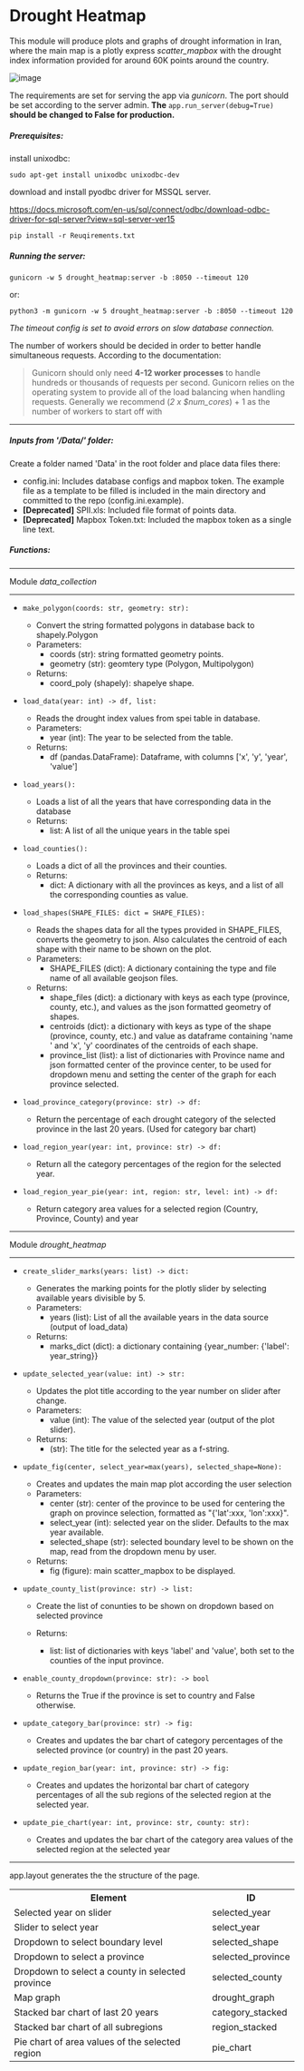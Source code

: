 # Drought Heatmap

This module will produce plots and graphs of drought information in Iran, where the main map is a plotly express *scatter_mapbox* with the drought index information provided for around 60K points around the country. 

![image](graph_sample.jpeg)

The requirements are set for serving the app via *gunicorn*. The port should be set according to the server admin. **The** `app.run_server(debug=True)` **should be changed to False for production.** 

##### Prerequisites:

install unixodbc:

`sudo apt-get install unixodbc unixodbc-dev`

download and install pyodbc driver for MSSQL server. 

https://docs.microsoft.com/en-us/sql/connect/odbc/download-odbc-driver-for-sql-server?view=sql-server-ver15

`pip install -r Reuqirements.txt`

##### Running the server:

`gunicorn -w 5 drought_heatmap:server -b :8050 --timeout 120`

or:

`python3 -m gunicorn -w 5 drought_heatmap:server -b :8050 --timeout 120`

*The timeout config is set to avoid errors on slow database connection.*

The number of workers should be decided in order to better handle simultaneous requests. According to the documentation:

> Gunicorn should only need **4-12 worker processes** to handle hundreds or thousands of requests per second. Gunicorn relies on the operating system to provide all of the load balancing when handling requests. Generally we recommend (*2 x $num_cores*) + 1 as the number of workers to start off with
>

------

##### Inputs from '/Data/' folder:

Create a folder named 'Data' in the root folder and place data files there:

- config.ini: Includes database configs and mapbox token. The example file as a template to be filled is included in the main directory and committed to the repo (config.ini.example).
- **[Deprecated]** SPII.xls: Included file format of points data.
- **[Deprecated]** Mapbox Token.txt: Included the mapbox token as a single line text. 



##### Functions:

<hr>

Module *data_collection*

<hr>

- `make_polygon(coords: str, geometry: str):`
  - Convert the string formatted polygons in database back to shapely.Polygon
  - Parameters:
    - coords (str): string formatted geometry points.
    - geometry (str): geomtery type (Polygon, Multipolygon)
  - Returns:
    - coord_poly (shapely): shapelye shape. 
- `load_data(year: int) -> df, list:`
  - Reads the drought index values from spei table in database.
  - Parameters: 
    - year (int): The year to be selected from the table.
  - Returns:
    - df (pandas.DataFrame): Dataframe, with columns ['x', 'y', 'year', 'value']
- `load_years():`
  - Loads a list of all the years that have corresponding data in the database
  - Returns:
    - list: A list of all the unique years in the table spei
- `load_counties():`
  - Loads a dict of all the provinces and their counties. 
  - Returns:
    - dict: A dictionary with all the provinces as keys, and a list of all the corresponding counties as value. 
- `load_shapes(SHAPE_FILES: dict = SHAPE_FILES):`
  - Reads the shapes data for all the types provided in SHAPE_FILES, converts the geometry to json. Also calculates the centroid of each shape with their name to be shown on the plot.
  - Parameters:
    - SHAPE_FILES (dict): A dictionary containing the type and file name of all available geojson files. 
  - Returns:
    - shape_files (dict): a dictionary with keys as each type (province, county, etc.), and values as the json formatted geometry of shapes. 
    - centroids (dict): a dictionary with keys as type of the shape (province, county, etc.) and value as dataframe containing 'name ' and 'x', 'y' coordinates of the centroids of each shape.
    - province_list (list): a  list of dictionaries with Province name and json formatted center of the province center, to be used for dropdown menu and setting the center of the graph for each province selected. 
- `load_province_category(province: str) -> df:`

  - Return the percentage of each drought category of the selected province in the last 20 years. (Used for category bar chart)
- `load_region_year(year: int, province: str) -> df:`

  - Return all the category percentages of the region for the selected year.
- `load_region_year_pie(year: int, region: str, level: int) -> df:`

  - Return category area values for a selected region (Country, Province, County) and year

<hr>

Module *drought_heatmap*

<hr>

- `create_slider_marks(years: list) -> dict:`
  - Generates the marking points for the plotly slider by selecting available years divisible by 5.
  - Parameters:
    - years (list): List of all the available years in the data source (output of load_data)
  - Returns:
    - marks_dict (dict): a dictionary containing {year_number: {'label': year_string}}
- `update_selected_year(value: int) -> str:`
  - Updates the plot title according to the year number on slider after change. 
  - Parameters:
    - value (int): The value of the selected year (output of the plot slider).
  - Returns:
    - (str): The title for the selected year as a f-string. 
- `update_fig(center, select_year=max(years), selected_shape=None):`
  - Creates and updates the main map plot according the user selection
  - Parameters:
    - center (str): center of the province to be used for centering the graph on province selection, formatted as "{'lat':xxx, 'lon':xxx}".
    - select_year (int): selected year on the slider. Defaults to the max year available.
    - selected_shape (str): selected boundary level to be shown on the map, read from the dropdown menu by user. 
  - Returns:
    - fig (figure): main scatter_mapbox to be displayed.
- `update_county_list(province: str) -> list:`

  - Create the list of conunties to be shown on dropdown based on selected province
  - Returns:

    - list: list of dictionaries with keys 'label' and 'value', both set to the counties of the input province.
- `enable_county_dropdown(province: str): -> bool`

  - Returns the True if the province is set to country and False otherwise. 
- `update_category_bar(province: str) -> fig:`

  - Creates and updates the bar chart of category percentages of the selected province (or country) in the past 20 years. 
- `update_region_bar(year: int, province: str) -> fig:`

  - Creates and updates the horizontal bar chart of category percentages of all the sub regions of the selected region at the selected year.
- `update_pie_chart(year: int, province: str, county: str):`

  - Creates and updates the bar chart of the category area values of the selected region at the selected year

<hr>

app.layout generates the the structure of the page.

<table>
    <tr>
        <th>Element</th>
        <th>ID</th>
    </tr>
    <tr>
        <td>Selected year on slider</td>
        <td>selected_year</td>
    </tr>
    <tr>
        <td>Slider to select year</td>
        <td>select_year</td>
    </tr>
    <tr>
        <td>Dropdown to select boundary level</td>
        <td>selected_shape</td>
    </tr>
    <tr>
        <td>Dropdown to select a province</td>
        <td>selected_province</td>
    </tr>
    <tr>
        <td>Dropdown to select a county in selected province</td>
        <td>selected_county</td>
    </tr>
    <tr>
        <td>Map graph</td>
        <td>drought_graph</td>
    </tr>
        <tr>
        <td>Stacked bar chart of last 20 years</td>
        <td>category_stacked</td>
    </tr>
        <tr>
        <td>Stacked bar chart of all subregions</td>
        <td>region_stacked</td>
    </tr>
        <tr>
        <td>Pie chart of area values of the selected region</td>
        <td>pie_chart</td>
    </tr>
</table>




